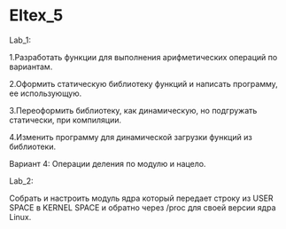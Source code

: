 # Eltex_5
Lab_1:

1.Разработать функции для выполнения арифметических операций по вариантам.

2.Оформить статическую библиотеку функций и написать программу, ее использующую.

3.Переоформить библиотеку, как динамическую, но подгружать статически, при компиляции.

4.Изменить программу для динамической загрузки функций из библиотеки.

Вариант 4: Операции деления по модулю и нацело.


Lab_2:

Собрать и настроить модуль ядра который передает строку из USER SPACE в KERNEL SPACE и обратно через /proc для своей версии ядра Linux. 
